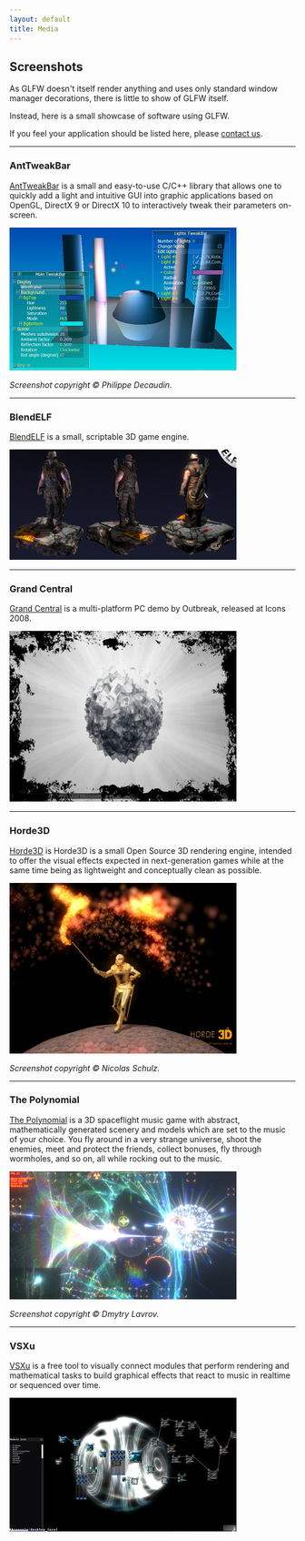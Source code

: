 ```yaml
---
layout: default
title: Media
---
```


## Screenshots

As GLFW doesn't itself render anything and uses only standard window
manager decorations, there is little to show of GLFW itself.

Instead, here is a small showcase of software using GLFW.

If you feel your application should be listed here, please
[contact us](community.html).

---

### AntTweakBar
[AntTweakBar](http://www.antisphere.com/Wiki/tools:anttweakbar)
is a small and easy-to-use C/C++ library that allows one to quickly add a
light and intuitive GUI into graphic applications based on OpenGL, DirectX 9
or DirectX 10 to interactively tweak their parameters on-screen.

![Screenshot of the AntTweakBar UI editing a cube](screenshots/anttweakbar.png)

*Screenshot copyright &copy; Philippe Decaudin.*

---

### BlendELF
[BlendELF](http://blendelf.com/) is a small, scriptable 3D
game engine.

![Screenshot of the BlendELF engine rendering a test scene](screenshots/blendelf.png)

---

### Grand Central
[Grand Central](http://pouet.net/prod.php?which=50691)
is a multi-platform PC demo by Outbreak, released at Icons 2008.

![Screenshot of Grand Central](screenshots/grandcentral.png)

---
		    
### Horde3D
[Horde3D](http://www.horde3d.org/) is Horde3D
is a small Open Source 3D rendering engine, intended to offer the visual
effects expected in next-generation games while at the same time being as
lightweight and conceptually clean as possible.

![Screenshot of Horde3D rendering a character](screenshots/horde3d.png)

*Screenshot copyright &copy; Nicolas Schulz.*

---

### The Polynomial
[The Polynomial](http://dmytry.pandromeda.com/games/)
is a 3D spaceflight music game with abstract, mathematically generated
scenery and models which are set to the music of your choice. You fly around
in a very strange universe, shoot the enemies, meet and protect the friends,
collect bonuses, fly through wormholes, and so on, all while rocking out to
the music.

![Screenshot of The Polynomial gameplay](screenshots/polynomial.png)

*Screenshot copyright &copy; Dmytry Lavrov.*

---

### VSXu
[VSXu](http://vsxu.com/) is a free tool to
visually connect modules that perform rendering and mathematical tasks to
build graphical effects that react to music in realtime or sequenced over
time.

![VSXu](screenshots/vsxu.png)
